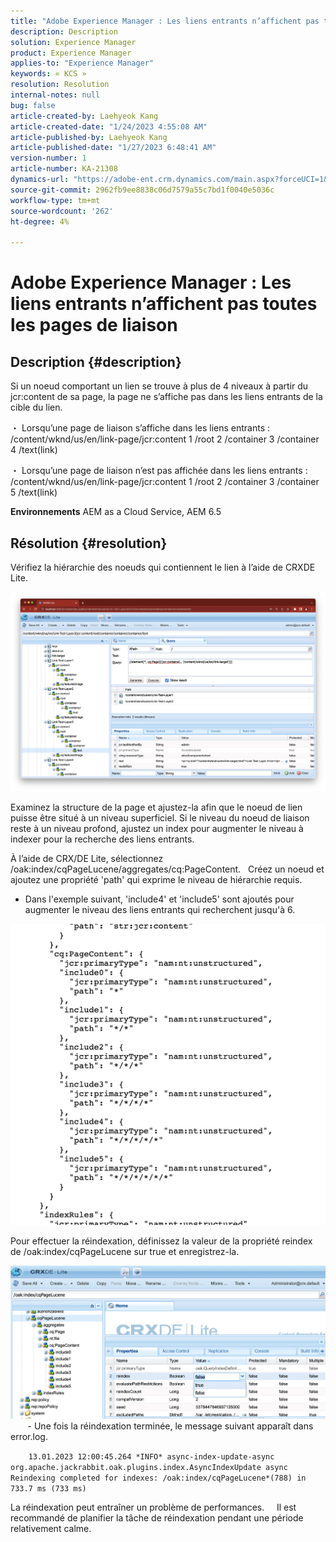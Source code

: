 ```yaml
---
title: "Adobe Experience Manager : Les liens entrants n’affichent pas toutes les pages de liaison"
description: Description
solution: Experience Manager
product: Experience Manager
applies-to: "Experience Manager"
keywords: « KCS »
resolution: Resolution
internal-notes: null
bug: false
article-created-by: Laehyeok Kang
article-created-date: "1/24/2023 4:55:08 AM"
article-published-by: Laehyeok Kang
article-published-date: "1/27/2023 6:48:41 AM"
version-number: 1
article-number: KA-21308
dynamics-url: "https://adobe-ent.crm.dynamics.com/main.aspx?forceUCI=1&pagetype=entityrecord&etn=knowledgearticle&id=8142b044-a39b-ed11-aad1-6045bd0065b6"
source-git-commit: 2962fb9ee8838c06d7579a55c7bd1f0040e5036c
workflow-type: tm+mt
source-wordcount: '262'
ht-degree: 4%

---
```


# Adobe Experience Manager : Les liens entrants n’affichent pas toutes les pages de liaison

## Description {#description}


Si un noeud comportant un lien se trouve à plus de 4 niveaux à partir du jcr:content de sa page, la page ne s’affiche pas dans les liens entrants de la cible du lien.

・ Lorsqu’une page de liaison s’affiche dans les liens entrants :   /content/wknd/us/en/link-page/jcr:content 1 /root 2 /container 3 /container 4 /text(link)

・ Lorsqu’une page de liaison n’est pas affichée dans les liens entrants :   /content/wknd/us/en/link-page/jcr:content 1 /root 2 /container 3 /container 5 /text(link)

<b>Environnements</b>
AEM as a Cloud Service, AEM 6.5


## Résolution {#resolution}


Vérifiez la hiérarchie des noeuds qui contiennent le lien à l’aide de CRXDE Lite.

![](assets/667a70ba-a39b-ed11-aad1-6045bd0065b6.png)

Examinez la structure de la page et ajustez-la afin que le noeud de lien puisse être situé à un niveau superficiel.
Si le niveau du noeud de liaison reste à un niveau profond, ajustez un index pour augmenter le niveau à indexer pour la recherche des liens entrants.

À l’aide de CRX/DE Lite, sélectionnez /oak:index/cqPageLucene/aggregates/cq:PageContent.
  Créez un noeud et ajoutez une propriété &#39;path&#39; qui exprime le niveau de hiérarchie requis.

- Dans l&#39;exemple suivant, &#39;include4&#39; et &#39;include5&#39; sont ajoutés pour augmenter le niveau des liens entrants qui recherchent jusqu&#39;à 6.

![](assets/72c18342-0e9e-ed11-aad1-6045bd0067ea.png)

Pour effectuer la réindexation, définissez la valeur de la propriété reindex de /oak:index/cqPageLucene sur true et enregistrez-la.

![](assets/a4203d8b-0e9e-ed11-aad1-6045bd0067ea.png)
  
    - Une fois la réindexation terminée, le message suivant apparaît dans error.log.

`    13.01.2023 12:00:45.264 *INFO* async-index-update-async org.apache.jackrabbit.oak.plugins.index.AsyncIndexUpdate async Reindexing completed for indexes: /oak:index/cqPageLucene*(788) in 733.7 ms (733 ms)`

La réindexation peut entraîner un problème de performances.
    Il est recommandé de planifier la tâche de réindexation pendant une période relativement calme.
